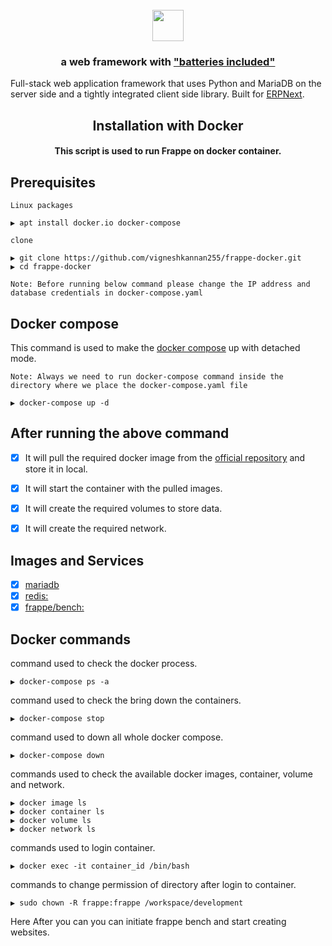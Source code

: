 <div align="center">
	<h1>
		<br>
		<a href="https://frappeframework.com">
			<img src="https://github.com/frappe/frappe/blob/9622c882a7cb4eeaf7f950a06f55492e838cdd56/.github/frappe-framework-logo.svg" height="50">
		</a>
	</h1>
	<h3>
		a web framework with <a href="https://www.youtube.com/watch?v=LOjk3m0wTwg">"batteries included"</a>
	</h3>
</div>

</div>

Full-stack web application framework that uses Python and MariaDB on the server side and a tightly integrated client side library. Built for [ERPNext](https://erpnext.com).

</div>

<div align="center">
	<h2>
		Installation with Docker
	</h2>
</div>

<h4 align="center"><b>This script is used to run Frappe on docker container.</b></h4>

## Prerequisites

`Linux packages`

```
▶ apt install docker.io docker-compose
```
`clone`

```
▶ git clone https://github.com/vigneshkannan255/frappe-docker.git
▶ cd frappe-docker
```
`Note: Before running below command please change the IP address and database credentials in docker-compose.yaml`


## Docker compose

This command is used to make the [docker compose](https://docs.docker.com/compose/) up with detached mode.

`Note: Always we need to run docker-compose command inside the directory where we place the docker-compose.yaml file`

```
▶ docker-compose up -d
```
## After running the above command 

- [x] It will pull the required docker image from the [official repository](https://hub.docker.com/search?image_filter=official&q=) and store it in local.
- [x] It will start the container with the pulled images.
- [x] It will create the required volumes to store data.
- [x] It will create the required network.


## Images and Services

- [x] [mariadb](https://hub.docker.com/_/mariadb)
- [x] [redis:](https://hub.docker.com/_/redis)
- [x] [frappe/bench:](https://hub.docker.com/r/frappe/bench)

## Docker commands

command used to check the docker process.
```
▶ docker-compose ps -a
```

command used to check the bring down the containers.
```
▶ docker-compose stop 
```

command used to down all whole docker compose.
```
▶ docker-compose down
```


commands used to check the available docker images, container, volume and network.

```
▶ docker image ls
▶ docker container ls
▶ docker volume ls
▶ docker network ls
```


commands used to login container.

```
▶ docker exec -it container_id /bin/bash
```
commands to change permission of directory after login to container.

```
▶ sudo chown -R frappe:frappe /workspace/development
```

Here After you can you can initiate frappe bench and start creating websites.
